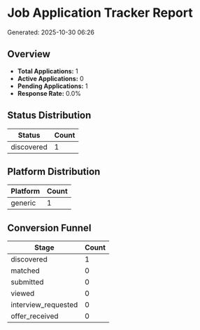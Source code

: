 # Job Application Tracker Report
Generated: 2025-10-30 06:26

## Overview
- **Total Applications:** 1
- **Active Applications:** 0
- **Pending Applications:** 1
- **Response Rate:** 0.0%

## Status Distribution

| Status | Count |
|--------|-------|
| discovered | 1 |

## Platform Distribution

| Platform | Count |
|----------|-------|
| generic | 1 |

## Conversion Funnel

| Stage | Count |
|-------|-------|
| discovered | 1 |
| matched | 0 |
| submitted | 0 |
| viewed | 0 |
| interview_requested | 0 |
| offer_received | 0 |
